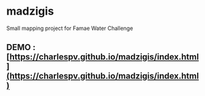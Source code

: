# madzigis
Small mapping project for Famae Water Challenge

## DEMO : [https://charlespv.github.io/madzigis/index.html](https://charlespv.github.io/madzigis/index.html)
